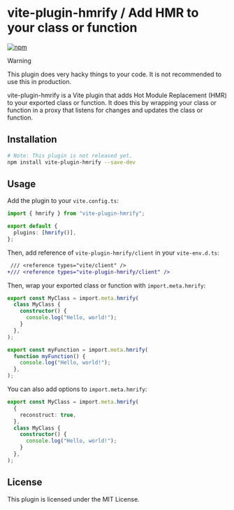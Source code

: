 # vite-plugin-hmrify / Add HMR to your class or function

[![npm](https://img.shields.io/npm/v/vite-plugin-hmrify)](https://www.npmjs.com/package/vite-plugin-hmrify)

> [!WARNING]
> This plugin does very hacky things to your code. It is not recommended to use this in production.

vite-plugin-hmrify is a Vite plugin that adds Hot Module Replacement (HMR) to your exported class or function.
It does this by wrapping your class or function in a proxy that listens for changes and updates the class or function.

## Installation

```bash
# Note: This plugin is not released yet.
npm install vite-plugin-hmrify --save-dev
```

## Usage

Add the plugin to your `vite.config.ts`:

```typescript
import { hmrify } from "vite-plugin-hmrify";

export default {
  plugins: [hmrify()],
};
```

Then, add reference of `vite-plugin-hmrify/client` in your `vite-env.d.ts`:

```diff
 /// <reference types="vite/client" />
+/// <reference types="vite-plugin-hmrify/client" />
```

Then, wrap your exported class or function with `import.meta.hmrify`:

```typescript
export const MyClass = import.meta.hmrify(
  class MyClass {
    constructor() {
      console.log("Hello, world!");
    }
  },
);

export const myFunction = import.meta.hmrify(
  function myFunction() {
    console.log("Hello, world!");
  },
);
```

You can also add options to `import.meta.hmrify`:

```typescript
export const MyClass = import.meta.hmrify(
  {
    reconstruct: true,
  },
  class MyClass {
    constructor() {
      console.log("Hello, world!");
    }
  },
);
```

## License

This plugin is licensed under the MIT License.
